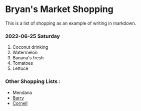# Bryan's Market Shopping

This is a list of shopping as an example of writing in markdown.

### 2022-06-25 Saturday 
1. Coconut drinking 
2. Watermelon
3. Banana's fresh
4. Tomatoes
5. Lettuce

### Other Shopping Lists :
* Mendana
* [Barry](../barry/Market.md)
* [Cornell](../Cornell/Market.md)

